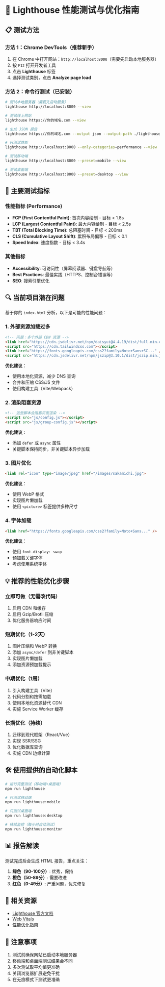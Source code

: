 # 🚀 Lighthouse 性能测试与优化指南

## 📋 测试方法

### 方法 1：Chrome DevTools（推荐新手）

1. 在 Chrome 中打开网站：`http://localhost:8000`（需要先启动本地服务器）
2. 按 `F12` 打开开发者工具
3. 点击 **Lighthouse** 标签
4. 选择测试类别，点击 **Analyze page load**

### 方法 2：命令行测试（已安装）

```bash
# 测试本地服务器（需要先启动服务）
lighthouse http://localhost:8000 --view

# 测试线上网站
lighthouse https://你的域名.com --view

# 生成 JSON 报告
lighthouse https://你的域名.com --output json --output-path ./lighthouse-report.json

# 只测试性能
lighthouse http://localhost:8000 --only-categories=performance --view

# 测试移动端
lighthouse http://localhost:8000 --preset=mobile --view

# 测试桌面端
lighthouse http://localhost:8000 --preset=desktop --view
```

## 🎯 主要测试指标

### 性能指标 (Performance)
- **FCP (First Contentful Paint)**: 首次内容绘制 - 目标 < 1.8s
- **LCP (Largest Contentful Paint)**: 最大内容绘制 - 目标 < 2.5s
- **TBT (Total Blocking Time)**: 总阻塞时间 - 目标 < 200ms
- **CLS (Cumulative Layout Shift)**: 累积布局偏移 - 目标 < 0.1
- **Speed Index**: 速度指数 - 目标 < 3.4s

### 其他指标
- **Accessibility**: 可访问性（屏幕阅读器、键盘导航等）
- **Best Practices**: 最佳实践（HTTPS、控制台错误等）
- **SEO**: 搜索引擎优化

## 🔍 当前项目潜在问题

基于你的 `index.html` 分析，以下是可能的性能问题：

### 1. 外部资源加载过多
```html
<!-- 问题：多个外部 CDN 资源 -->
<link href="https://cdn.jsdelivr.net/npm/daisyui@4.4.19/dist/full.min.css" rel="stylesheet" />
<script src="https://cdn.tailwindcss.com"></script>
<link href="https://fonts.googleapis.com/css2?family=Noto+Sans+SC..." />
<script src="https://cdn.jsdelivr.net/npm/jszip@3.10.1/dist/jszip.min.js"></script>
```

**优化建议**：
- 使用本地化资源，减少 DNS 查询
- 合并和压缩 CSS/JS 文件
- 使用构建工具（Vite/Webpack）

### 2. 渲染阻塞资源
```html
<!-- 这些脚本会阻塞页面渲染 -->
<script src="js/config.js"></script>
<script src="js/group-config.js"></script>
```

**优化建议**：
- 添加 `defer` 或 `async` 属性
- 关键脚本保持同步，非关键脚本异步加载

### 3. 图片优化
```html
<link rel="icon" type="image/jpeg" href="/images/sakamichi.jpg">
```

**优化建议**：
- 使用 WebP 格式
- 实现图片懒加载
- 使用 `<picture>` 标签提供多种尺寸

### 4. 字体加载
```html
<link href="https://fonts.googleapis.com/css2?family=Noto+Sans..." />
```

**优化建议**：
- 使用 `font-display: swap`
- 预加载关键字体
- 考虑使用系统字体

## 💡 推荐的性能优化步骤

### 立即可做（无需改代码）
1. 启用 CDN 和缓存
2. 启用 Gzip/Brotli 压缩
3. 优化服务器响应时间

### 短期优化（1-2天）
1. 图片压缩和 WebP 转换
2. 添加 `async/defer` 到非关键脚本
3. 实现图片懒加载
4. 添加资源预加载提示

### 中期优化（1周）
1. 引入构建工具（Vite）
2. 代码分割和按需加载
3. 使用本地化资源替代 CDN
4. 实施 Service Worker 缓存

### 长期优化（持续）
1. 迁移到现代框架（React/Vue）
2. 实现 SSR/SSG
3. 优化数据库查询
4. 实施 CDN 边缘计算

## 🛠️ 使用提供的自动化脚本

```bash
# 运行完整测试（移动端+桌面端）
npm run lighthouse

# 只测试移动端
npm run lighthouse:mobile

# 只测试桌面端
npm run lighthouse:desktop

# 持续监控（每小时自动测试）
npm run lighthouse:monitor
```

## 📊 报告解读

测试完成后会生成 HTML 报告，重点关注：

1. **绿色（90-100分）**: 优秀，保持
2. **橙色（50-89分）**: 需要改进
3. **红色（0-49分）**: 严重问题，优先修复

## 🔗 相关资源

- [Lighthouse 官方文档](https://developer.chrome.com/docs/lighthouse/)
- [Web Vitals](https://web.dev/vitals/)
- [性能优化指南](https://web.dev/fast/)

## 📝 注意事项

1. 测试前确保网站已启动本地服务器
2. 移动端和桌面端测试结果会不同
3. 多次测试取平均值更准确
4. 关闭浏览器扩展避免干扰
5. 在无痕模式下测试更准确
